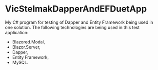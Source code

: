 # VicStelmakDapperAndEFDuetApp
My C# program for testing of Dapper and Entity Framework being used in one solution. The following technologies are being used in this test application:
- Blazored.Modal,
- Blazor.Server,
- Dapper,
- Entity Framework,
- MySQL.
